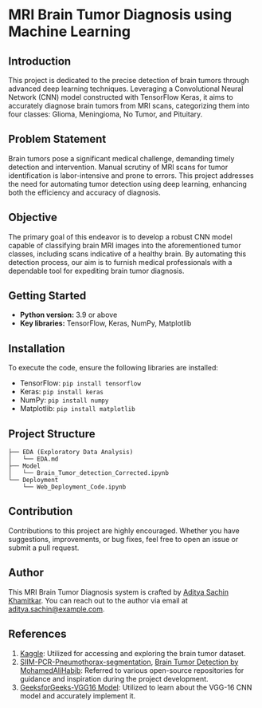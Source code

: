 # MRI Brain Tumor Diagnosis using Machine Learning

## Introduction
This project is dedicated to the precise detection of brain tumors through advanced deep learning techniques. Leveraging a Convolutional Neural Network (CNN) model constructed with TensorFlow Keras, it aims to accurately diagnose brain tumors from MRI scans, categorizing them into four classes: Glioma, Meningioma, No Tumor, and Pituitary.

## Problem Statement
Brain tumors pose a significant medical challenge, demanding timely detection and intervention. Manual scrutiny of MRI scans for tumor identification is labor-intensive and prone to errors. This project addresses the need for automating tumor detection using deep learning, enhancing both the efficiency and accuracy of diagnosis.

## Objective
The primary goal of this endeavor is to develop a robust CNN model capable of classifying brain MRI images into the aforementioned tumor classes, including scans indicative of a healthy brain. By automating this detection process, our aim is to furnish medical professionals with a dependable tool for expediting brain tumor diagnosis.

## Getting Started
- **Python version:** 3.9 or above
- **Key libraries:** TensorFlow, Keras, NumPy, Matplotlib

## Installation
To execute the code, ensure the following libraries are installed:
- TensorFlow: `pip install tensorflow`
- Keras: `pip install keras`
- NumPy: `pip install numpy`
- Matplotlib: `pip install matplotlib`

## Project Structure
    ├── EDA (Exploratory Data Analysis)
    │   └── EDA.md
    ├── Model
    │   └── Brain_Tumor_detection_Corrected.ipynb
    └── Deployment
        └── Web_Deployment_Code.ipynb
     
## Contribution
Contributions to this project are highly encouraged. Whether you have suggestions, improvements, or bug fixes, feel free to open an issue or submit a pull request.

## Author
This MRI Brain Tumor Diagnosis system is crafted by [Aditya Sachin Khamitkar](https://github.com/TheNaiveSamosa). You can reach out to the author via email at [aditya.sachin@example.com](mailto:thenaivesamosa@gmail.com).

## References
1. [Kaggle](https://www.kaggle.com/datasets/masoudnickparvar/brain-tumor-mri-dataset): Utilized for accessing and exploring the brain tumor dataset.
2. [SIIM-PCR-Pneumothorax-segmentation](https://github.com/NamrataThakur/SIIM-PCR-Pneumothorax-Segmentation), 
[Brain Tumor Detection by MohamedAliHabib](https://github.com/MohamedAliHabib/Brain-Tumor-Detection/tree/master): Referred to various open-source repositories for guidance and inspiration during the project development.
3. [GeeksforGeeks-VGG16 Model](https://www.geeksforgeeks.org/vgg-16-cnn-model/): Utilized to learn about the VGG-16 CNN model and accurately implement it.
